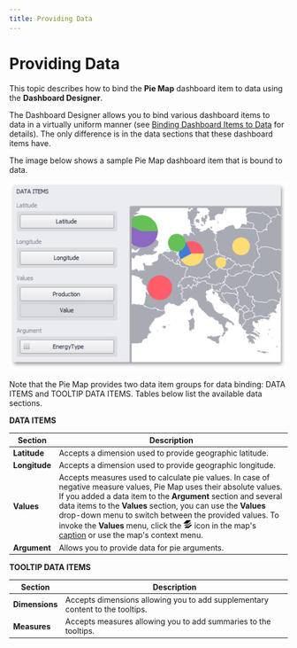```yaml
---
title: Providing Data
---
```

# Providing Data
This topic describes how to bind the **Pie Map** dashboard item to data using the **Dashboard Designer**.

The Dashboard Designer allows you to bind various dashboard items to data in a virtually uniform manner (see [Binding Dashboard Items to Data](../../../../../../dashboard-for-desktop/articles/dashboard-designer/binding-dashboard-items-to-data/binding-dashboard-items-to-data.md) for details). The only difference is in the data sections that these dashboard items have.

The image below shows a sample Pie Map dashboard item that is bound to data.

![PieMap_DataItems](../../../../../images/Img23581.png)

Note that the Pie Map provides two data item groups for data binding: DATA ITEMS and TOOLTIP DATA ITEMS.
Tables below list the available data sections.

**DATA ITEMS**

| Section | Description |
|---|---|
| **Latitude** | Accepts a dimension used to provide geographic latitude. |
| **Longitude** | Accepts a dimension used to provide geographic longitude. |
| **Values** | Accepts measures used to calculate pie values. In case of negative measure values, Pie Map uses their absolute values. If you added a data item to the **Argument** section and several data items to the **Values** section, you  can use the **Values** drop-down menu to switch between the provided values. To invoke the **Values** menu, click the ![DashboardItems_OtherElements](../../../../../images/Img20169.png) icon in the map's [caption](../../../../../../dashboard-for-desktop/articles/dashboard-designer/dashboard-layout/dashboard-item-caption.md) or use the map's context menu. |
| **Argument** | Allows you to provide data for pie arguments. |

**TOOLTIP DATA ITEMS**

| Section | Description |
|---|---|
| **Dimensions** | Accepts dimensions allowing you to add supplementary content to the tooltips. |
| **Measures** | Accepts measures allowing you to add summaries to the tooltips. |